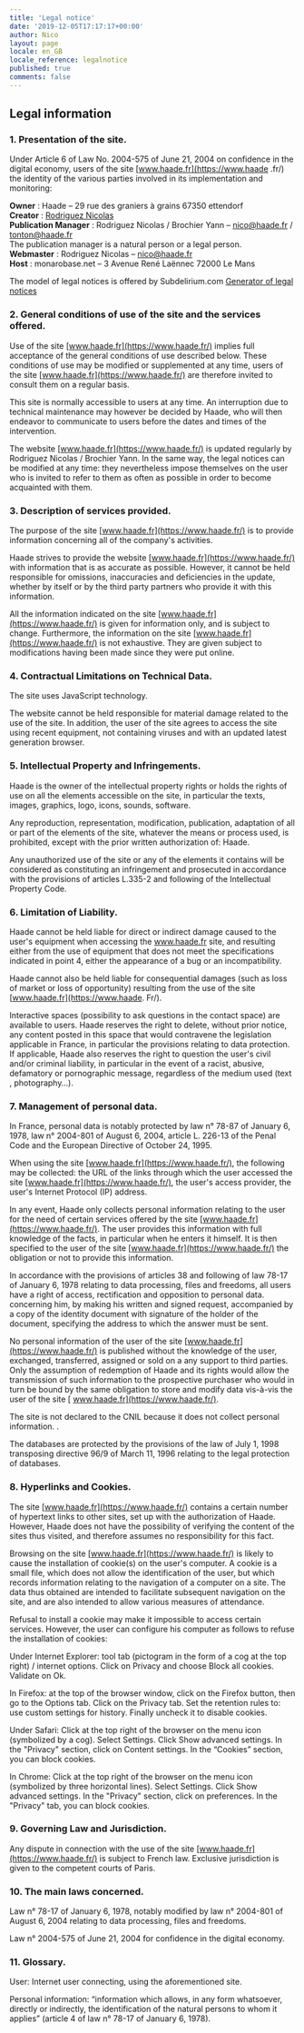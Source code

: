 ```yaml
---
title: 'Legal notice'
date: '2019-12-05T17:17:17+00:00'
author: Nico
layout: page
locale: en_GB
locale_reference: legalnotice
published: true
comments: false
---
```


## Legal information

### 1. Presentation of the site.

Under Article 6 of Law No. 2004-575 of June 21, 2004 on confidence in the digital economy, users of the site [www.haade.fr](https://www.haade .fr/) the identity of the various parties involved in its implementation and monitoring:

**Owner** : Haade – 29 rue des graniers à grains 67350 ettendorf<br />
**Creator** : [Rodriguez Nicolas](https://www.haade.fr)<br />
**Publication Manager** : Rodriguez Nicolas / Brochier Yann – nico@haade.fr / tonton@haade.fr<br />
The publication manager is a natural person or a legal person.<br />
**Webmaster** : Rodriguez Nicolas – nico@haade.fr<br />
**Host** : monarobase.net – 3 Avenue René Laënnec 72000 Le Mans

The model of legal notices is offered by Subdelirium.com [Generator of legal notices](https://www.subdelirium.com/generateur-de-mentions-legales/)

### 2. General conditions of use of the site and the services offered.

Use of the site [www.haade.fr](https://www.haade.fr/) implies full acceptance of the general conditions of use described below. These conditions of use may be modified or supplemented at any time, users of the site [www.haade.fr](https://www.haade.fr/) are therefore invited to consult them on a regular basis.

This site is normally accessible to users at any time. An interruption due to technical maintenance may however be decided by Haade, who will then endeavor to communicate to users before the dates and times of the intervention.

The website [www.haade.fr](https://www.haade.fr/) is updated regularly by Rodriguez Nicolas / Brochier Yann. In the same way, the legal notices can be modified at any time: they nevertheless impose themselves on the user who is invited to refer to them as often as possible in order to become acquainted with them.

### 3. Description of services provided.

The purpose of the site [www.haade.fr](https://www.haade.fr/) is to provide information concerning all of the company's activities.

Haade strives to provide the website [www.haade.fr](https://www.haade.fr/) with information that is as accurate as possible. However, it cannot be held responsible for omissions, inaccuracies and deficiencies in the update, whether by itself or by the third party partners who provide it with this information.

All the information indicated on the site [www.haade.fr](https://www.haade.fr/) is given for information only, and is subject to change. Furthermore, the information on the site [www.haade.fr](https://www.haade.fr/) is not exhaustive. They are given subject to modifications having been made since they were put online.

### 4. Contractual Limitations on Technical Data.

The site uses JavaScript technology.

The website cannot be held responsible for material damage related to the use of the site. In addition, the user of the site agrees to access the site using recent equipment, not containing viruses and with an updated latest generation browser.

### 5. Intellectual Property and Infringements.

Haade is the owner of the intellectual property rights or holds the rights of use on all the elements accessible on the site, in particular the texts, images, graphics, logo, icons, sounds, software.

Any reproduction, representation, modification, publication, adaptation of all or part of the elements of the site, whatever the means or process used, is prohibited, except with the prior written authorization of: Haade.

Any unauthorized use of the site or any of the elements it contains will be considered as constituting an infringement and prosecuted in accordance with the provisions of articles L.335-2 and following of the Intellectual Property Code.

### 6. Limitation of Liability.

Haade cannot be held liable for direct or indirect damage caused to the user's equipment when accessing the www.haade.fr site, and resulting either from the use of equipment that does not meet the specifications indicated in point 4, either the appearance of a bug or an incompatibility.

Haade cannot also be held liable for consequential damages (such as loss of market or loss of opportunity) resulting from the use of the site [www.haade.fr](https://www.haade. Fr/).

Interactive spaces (possibility to ask questions in the contact space) are available to users. Haade reserves the right to delete, without prior notice, any content posted in this space that would contravene the legislation applicable in France, in particular the provisions relating to data protection. If applicable, Haade also reserves the right to question the user's civil and/or criminal liability, in particular in the event of a racist, abusive, defamatory or pornographic message, regardless of the medium used (text , photography…).

### 7. Management of personal data.

In France, personal data is notably protected by law n° 78-87 of January 6, 1978, law n° 2004-801 of August 6, 2004, article L. 226-13 of the Penal Code and the European Directive of October 24, 1995.

When using the site [www.haade.fr](https://www.haade.fr/), the following may be collected: the URL of the links through which the user accessed the site [www.haade.fr](https://www.haade.fr/), the user's access provider, the user's Internet Protocol (IP) address.

In any event, Haade only collects personal information relating to the user for the need of certain services offered by the site [www.haade.fr](https://www.haade.fr/). The user provides this information with full knowledge of the facts, in particular when he enters it himself. It is then specified to the user of the site [www.haade.fr](https://www.haade.fr/) the obligation or not to provide this information.

In accordance with the provisions of articles 38 and following of law 78-17 of January 6, 1978 relating to data processing, files and freedoms, all users have a right of access, rectification and opposition to personal data. concerning him, by making his written and signed request, accompanied by a copy of the identity document with signature of the holder of the document, specifying the address to which the answer must be sent.

No personal information of the user of the site [www.haade.fr](https://www.haade.fr/) is published without the knowledge of the user, exchanged, transferred, assigned or sold on a any support to third parties. Only the assumption of redemption of Haade and its rights would allow the transmission of such information to the prospective purchaser who would in turn be bound by the same obligation to store and modify data vis-à-vis the user of the site [ www.haade.fr](https://www.haade.fr/).

The site is not declared to the CNIL because it does not collect personal information. .

The databases are protected by the provisions of the law of July 1, 1998 transposing directive 96/9 of March 11, 1996 relating to the legal protection of databases.

### 8. Hyperlinks and Cookies.

The site [www.haade.fr](https://www.haade.fr/) contains a certain number of hypertext links to other sites, set up with the authorization of Haade. However, Haade does not have the possibility of verifying the content of the sites thus visited, and therefore assumes no responsibility for this fact.

Browsing on the site [www.haade.fr](https://www.haade.fr/) is likely to cause the installation of cookie(s) on the user's computer. A cookie is a small file, which does not allow the identification of the user, but which records information relating to the navigation of a computer on a site. The data thus obtained are intended to facilitate subsequent navigation on the site, and are also intended to allow various measures of attendance.

Refusal to install a cookie may make it impossible to access certain services. However, the user can configure his computer as follows to refuse the installation of cookies:

Under Internet Explorer: tool tab (pictogram in the form of a cog at the top right) / internet options. Click on Privacy and choose Block all cookies. Validate on Ok.

In Firefox: at the top of the browser window, click on the Firefox button, then go to the Options tab. Click on the Privacy tab.
Set the retention rules to: use custom settings for history. Finally uncheck it to disable cookies.

Under Safari: Click at the top right of the browser on the menu icon (symbolized by a cog). Select Settings. Click Show advanced settings. In the "Privacy" section, click on Content settings. In the “Cookies” section, you can block cookies.

In Chrome: Click at the top right of the browser on the menu icon (symbolized by three horizontal lines). Select Settings. Click Show advanced settings. In the "Privacy" section, click on preferences. In the "Privacy" tab, you can block cookies.

### 9. Governing Law and Jurisdiction.

Any dispute in connection with the use of the site [www.haade.fr](https://www.haade.fr/) is subject to French law. Exclusive jurisdiction is given to the competent courts of Paris.

### 10. The main laws concerned.

Law n° 78-17 of January 6, 1978, notably modified by law n° 2004-801 of August 6, 2004 relating to data processing, files and freedoms.

Law n° 2004-575 of June 21, 2004 for confidence in the digital economy.

### 11. Glossary.

User: Internet user connecting, using the aforementioned site.

Personal information: “information which allows, in any form whatsoever, directly or indirectly, the identification of the natural persons to whom it applies” (article 4 of law n° 78-17 of January 6, 1978).
